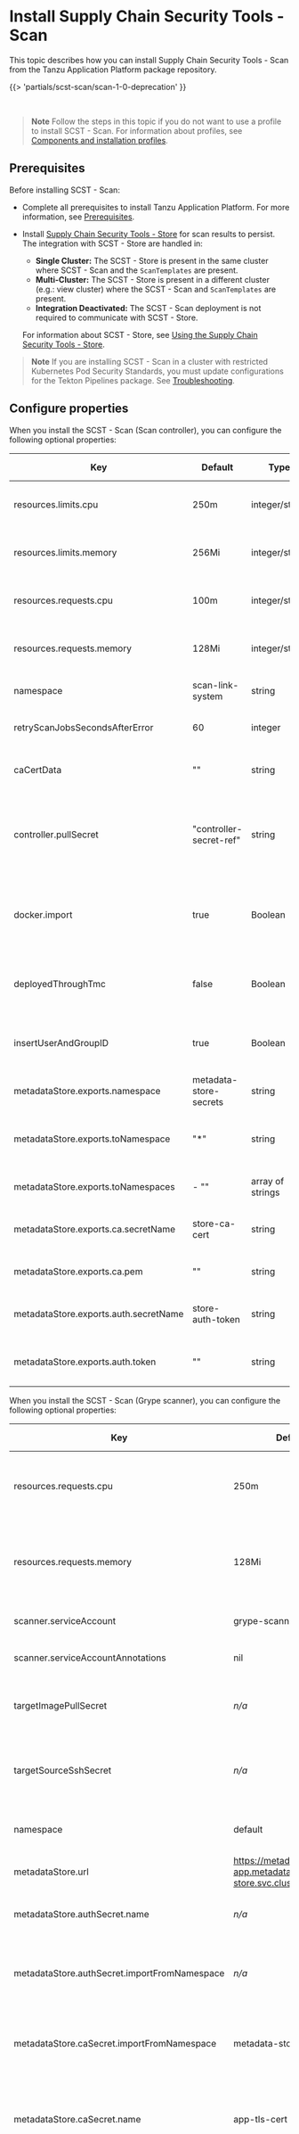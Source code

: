 # Install Supply Chain Security Tools - Scan

This topic describes how you can install Supply Chain Security Tools - Scan
from the Tanzu Application Platform package repository.

{{> 'partials/scst-scan/scan-1-0-deprecation' }}

<br>

> **Note** Follow the steps in this topic if you do not want to use a profile to install SCST - Scan. For information about profiles, see [Components and installation profiles](../about-package-profiles.hbs.md).

## <a id='scst-scan-prereqs'></a> Prerequisites

Before installing SCST - Scan:

- Complete all prerequisites to install Tanzu Application Platform. For more
  information, see [Prerequisites](../prerequisites.md).
- Install [Supply Chain Security Tools -
  Store](../scst-store/install-scst-store.md) for scan results to persist. The
  integration with SCST - Store are handled in:
  - **Single Cluster:** The SCST - Store is present in
    the same cluster where SCST - Scan and the
    `ScanTemplates` are present.
  - **Multi-Cluster:** The SCST - Store is present in a
    different cluster (e.g.: view cluster) where the SCST - Scan and `ScanTemplates` are present.
  - **Integration Deactivated:** The SCST - Scan
    deployment is not required to communicate with SCST -
    Store.

  For information about SCST - Store, see [Using the Supply Chain Security Tools - Store](../scst-store/overview.md).

>**Note** If you are installing SCST - Scan in a cluster with restricted Kubernetes Pod Security Standards, you must update configurations for the Tekton Pipelines package. See [Troubleshooting](./troubleshoot-scan.hbs.md#scanning-in-a-cluster-with-restricted-kubernetes-pod-security-standards).

## <a id='configure-scst-scan'></a> Configure properties

When you install the SCST - Scan (Scan controller), you can configure the following optional properties:

| Key                                     | Default                 | Type             | Description                                                                                                                            | ScanTemplate Version |
|-----------------------------------------|-------------------------|------------------|----------------------------------------------------------------------------------------------------------------------------------------|----------------------|
| resources.limits.cpu                    | 250m                    | integer/string   | Limits describes the maximum amount of CPU resources allowed.                                                                          | _n/a_                |
| resources.limits.memory                 | 256Mi                   | integer/string   | Limits describes the maximum amount of memory resources allowed.                                                                       | _n/a_                |
| resources.requests.cpu                  | 100m                    | integer/string   | Requests describes the minimum amount of CPU resources required.                                                                       | _n/a_                |
| resources.requests.memory               | 128Mi                   | integer/string   | Requests describes the minimum amount of memory resources required.                                                                    | _n/a_                |
| namespace                               | scan-link-system        | string           | Deployment namespace for the Scan Controller                                                                                           | _n/a_                |
| retryScanJobsSecondsAfterError          | 60                      | integer          | Seconds to wait before retrying errored scans                                                                                          | v1.3.1 and later     |
| caCertData                              | ""                      | string           | The custom certificates trusted by the scans' connections                                                                              | v1.4.0 and later     |
| controller.pullSecret                   | "controller-secret-ref" | string           | Reference to the secret used for pulling the controller image from private registry. Set to empty if deploying from a public registry. | v1.5.0 and later     |
| docker.import                           | true                    | Boolean          | Import `controller.pullSecret` from another namespace (requires secretgen-controller). Set to false if the secret is present.          | v1.5.0 and later     |
| deployedThroughTmc                      | false                   | Boolean          | Flag to configure multicluter property collectors to configure Insight Metadata Store credentials                                      | v1.7.0 and later     |
| insertUserAndGroupID                    | true                    | Boolean          | Flag to add default pod security context runAsUser and runAsGroup to the scan job                                                      | v1.7.0 and later     |
| metadataStore.exports.namespace         | metadata-store-secrets  | string           | Namespace for metadata store secrets and exports                                                                                       | v1.7.0 and later     |
| metadataStore.exports.toNamespace       | "*"                     | string           | Destination namespace for exported secrets, or \"*\" to allow any namespace to import                                                  | v1.7.0 and later     |
| metadataStore.exports.toNamespaces      | - ""                    | array of strings | List of destination namespaces for exported secrets                                                                                    | v1.7.0 and later     |
| metadataStore.exports.ca.secretName     | store-ca-cert           | string           | Name to use for created CA Cert secret of the Insight Metadata Store                                                                   | v1.7.0 and later     |
| metadataStore.exports.ca.pem            | ""                      | string           | PEM-encoded CA certificate of the Insight Metadata Store                                                                               | v1.7.0 and later     |
| metadataStore.exports.auth.secretName   | store-auth-token        | string           | Name to use for created auth secret for the Insight Metadata Store                                                                     | v1.7.0 and later     |
| metadataStore.exports.auth.token        | ""                      | string           | Service account auth token with read-write access to the Insight Metadata Store                                                        | v1.7.0 and later     |

When you install the SCST - Scan (Grype scanner), you can configure the following optional properties:

| Key                                          | Default                                                          | Type           | Description                                                                                                       | ScanTemplate Version |
|----------------------------------------------|------------------------------------------------------------------|----------------|-------------------------------------------------------------------------------------------------------------------|----------------------|
| resources.requests.cpu                       | 250m                                                             | integer/string | Requests describes the minimum amount of CPU resources required.                                                  |                      |
| resources.requests.memory                    | 128Mi                                                            | integer/string | Requests describes the minimum amount of memory resources required.                                               |                      |
| scanner.serviceAccount                       | grype-scanner                                                    | string         | Name of scan pod's service ServiceAccount                                                                         |                      |
| scanner.serviceAccountAnnotations            | nil                                                              | object         | Annotations added to ServiceAccount                                                                               |                      |
| targetImagePullSecret                        | _n/a_                                                            | string         | Reference to the secret used for pulling images from private registry                                             |                      |
| targetSourceSshSecret                        | _n/a_                                                            | string         | Reference to the secret containing SSH credentials for cloning private repositories                               |                      |
| namespace                                    | default                                                          | string         | Deployment namespace for the Scan Templates                                                                       | _n/a_                |
| metadataStore.url                            | https://metadata-store-app.metadata-store.svc.cluster.local:8443 | string         | URL of the Insight Metadata Store                                                                                 | v1.2.0 and earlier   |
| metadataStore.authSecret.name                | _n/a_                                                            | string         | Name of deployed secret with key auth_token                                                                       | v1.2.0 and earlier   |
| metadataStore.authSecret.importFromNamespace | _n/a_                                                            | string         | Namespace from which to import the Insight Metadata Store auth_token                                              | v1.2.0 and earlier   |
| metadataStore.caSecret.importFromNamespace   | metadata-store                                                   | string         | Namespace from which to import the Insight Metadata Store CA Cert                                                 | v1.2.0 and earlier   |
| metadataStore.caSecret.name                  | app-tls-cert                                                     | string         | Name of deployed secret with key ca.crt holding the CA Cert of the Insight Metadata Store                         | v1.2.0 and earlier   |
| metadataStore.clusterRole                    | metadata-store-read-write                                        | string         | Name of the deployed ClusterRole for read/write access to the Insight Metadata Store deployed in the same cluster | v1.2.0               |

## <a id='install-scst-scan'></a> Install
There are two options for installing Supply Chain Security Tools – Scan

### <a id='install-scst-scan-ns-provisioner'></a> Option 1: Install to multiple namespaces with the Namespace Provisioner

The Namespace Provisioner enables operators to securely automate the provisioning of multiple developer namespaces in a shared cluster. To install Supply Chain Security Tools – Scan by using the Namespace Provisioner, see [Namespace Provisioner](../namespace-provisioner/about.hbs.md).

The Namespace Provisioner can also create scan policies across multiple developer namespaces. See [Customize installation](../namespace-provisioner/customize-installation.hbs.md) in the Namespace Provisioner documentation for configuration steps.

### <a id='install-scst-scan-manually'></a> Option 2: Install manually to each individual namespace

The installation for Supply Chain Security Tools – Scan involves installing two packages:

- Scan controller
- Grype scanner

The Scan controller enables you to use a scanner, in this case, the Grype
scanner. Ensure that both the Grype scanner and the Scan controller are installed.

To install SCST - Scan (Scan controller):

1. List version information for the package by running:

    ```console
    tanzu package available list scanning.apps.tanzu.vmware.com --namespace tap-install
    ```

     For example:

    ```console
    $ tanzu package available list scanning.apps.tanzu.vmware.com --namespace tap-install
    / Retrieving package versions for scanning.apps.tanzu.vmware.com...
      NAME                             VERSION       RELEASED-AT
      scanning.apps.tanzu.vmware.com   1.1.0
    ```

2. (Optional) Make changes to the default installation settings:

    If you are using Grype Scanner `v1.5.1 and later` or other supported
    scanners included with Tanzu Application Platform `v1.5.1 and later`, and do
    not want to use the default SCST - Store integration, deactivate the
    integration by appending the following field to the `values.yaml` file:

    ```yaml
    ---
    metadataStore:
      url: "" # Deactivate Supply Chain Security Tools - Store integration
    ```

    If you are using Grype Scanner `v1.5.0` or other supported scanners included
    with Tanzu Application Platform `v1.5.0`, and do not want to use the default
    SCST - Store integration, deactivate the integration by appending the
    following field to the `values.yaml` file:

    ```yaml
    ---
    metadataStore: {} # Deactivate Supply Chain Security Tools - Store integration
    ```

    If you are using Grype Scanner `v1.2.0 and earlier`, or the Snyk Scanner, the
    following scanning configuration deactivates the embedded SCST - Store integration with a `scan-values.yaml` file.

    ```yaml
    ---
    metadataStore:
      url: "" # Deactivate Supply Chain Security Tools - Store integration
    ```

    If your Grype Scanner version is earlier than v1.2.0, the scanning configuration must
    configure the store parameters. See [v1.1 Install Supply Chain Security Tools - Scan](https://docs.vmware.com/en/VMware-Tanzu-Application-Platform/1.1/tap/scst-scan-install-scst-scan.html).

    Run to retrieve other configurable settings and append the key-value pair to the previous `scan-values.yaml` file:

    ```console
    tanzu package available get scanning.apps.tanzu.vmware.com/VERSION --values-schema -n tap-install
    ```

    Where `VERSION` is your package version number. For example, `1.1.0`.

3. Install the package by running:

    ```console
    tanzu package install scan-controller \
      --package scanning.apps.tanzu.vmware.com \
      --version VERSION \
      --namespace tap-install \
      --values-file scan-values.yaml
    ```

    Where `VERSION` is your package version number. For example, `1.1.0`.

<a id="install-grype"></a> To install SCST - Scan (Grype scanner):

>**Note** To install Grype in multiple namespaces, use a namespace provisioner. See [Namespace Provisioner](../namespace-provisioner/about.hbs.md).

1. List version information for the package by running:

    ```console
    tanzu package available list grype.scanning.apps.tanzu.vmware.com --namespace tap-install
    ```

    For example:

    ```console
    $ tanzu package available list grype.scanning.apps.tanzu.vmware.com --namespace tap-install
    / Retrieving package versions for grype.scanning.apps.tanzu.vmware.com...
      NAME                                  VERSION       RELEASED-AT
      grype.scanning.apps.tanzu.vmware.com  1.1.0
    ```

2. (Optional) Make changes to the default installation settings:

    To define the configuration for the SCST - Store
    integration in the `grype-values.yaml` file for the Grype Scanner:

    ```yaml
    ---
    namespace: "DEV-NAMESPACE" # The developer namespace where the ScanTemplates are going to be deployed
    metadataStore:
      url: "METADATA-STORE-URL" # The base URL where the Store deployment can be reached
      caSecret:
        name: "CA-SECRET-NAME" # The name of the secret containing the ca.crt
        importFromNamespace: "SECRET-NAMESPACE" # The namespace where Store is deployed (if single cluster) or where the connection secrets were created (if multi-cluster)
      authSecret:
        name: "TOKEN-SECRET-NAME" # The name of the secret containing the auth token to connect to Store
        importFromNamespace: "SECRET-NAMESPACE" # The namespace where the connection secrets were created (if multi-cluster)
    ```

    **Note** In a single cluster, the connection between the scanning pod and
    the metadata store happens inside the cluster and does not pass through
    ingress. This is automatically configured. You do not need to provide an
    ingress connection to the store. For information about troubleshooting
    issues with scanner to metadata store connection configuration, see
    [Troubleshooting Scanner to MetadataStore Configuration](./troubleshoot-scan.hbs.md#insight-cli-failed-to-post-scan-results-to-metadata-store-due-to-failed-certificate-verification).

    >**Important** You must either define both the `METADATA-STORE-URL` and `CA-SECRET-NAME`,
    >or not define them as they depend on each other.

    Where:

    - `DEV-NAMESPACE` is the namespace where you want to deploy the
    `ScanTemplates`. This is the namespace where the scanning feature runs.
    - `METADATA-STORE-URL` is the base URL where the Supply Chain Security Tools
      (SCST) - Store deployment is reached, for example,
      `https://metadata-store-app.metadata-store.svc.cluster.local:8443`.
    - `CA-SECRET-NAME` is the name of the secret containing the ca.crt to
      connect to the SCST - Store deployment.
    - `SECRET-NAMESPACE` is the namespace where SCST - Store is deployed, if you
      are using a single cluster. If you are using multicluster, it is where the
      connection secrets were created.
    - `TOKEN-SECRET-NAME` is the name of the secret containing the
    authentication token to connect to the SCST - Store deployment when
    installed in a different cluster, if you are using multicluster. If built
    images are pushed to the same registry as the Tanzu Application Platform
    images, this can reuse the `tap-registry` secret created in [Add the Tanzu
    Application Platform package
    repository](../install-online/profile.hbs.md#relocate-images) as described earlier.

    Run to retrieve other configurable settings and append the key-value pair to the previous `grype-values.yaml` file:

    ```console
    tanzu package available get grype.scanning.apps.tanzu.vmware.com/VERSION --values-schema -n tap-install
    ```

    Where `VERSION` is your package version number. For example, `1.1.0`.

    For example:

    ```console
    $ tanzu package available get grype.scanning.apps.tanzu.vmware.com/1.1.0 --values-schema -n tap-install
    | Retrieving package details for grype.scanning.apps.tanzu.vmware.com/1.1.0...
      KEY                        DEFAULT  TYPE    DESCRIPTION
      namespace                  default  string  Deployment namespace for the Scan Templates
      resources.limits.cpu       1000m    <nil>   Limits describes the maximum amount of cpu resources allowed.
      resources.requests.cpu     250m     <nil>   Requests describes the minimum amount of cpu resources required.
      resources.requests.memory  128Mi    <nil>   Requests describes the minimum amount of memory resources required.
      targetImagePullSecret      <EMPTY>  string  Reference to the secret used for pulling images from private registry.
      targetSourceSshSecret      <EMPTY>  string  Reference to the secret containing SSH credentials for cloning private repositories.
    ```

    >**Important** If `targetSourceSshSecret` is not set, the private source scan template is not installed.

3. Install the package by running:

    ```console
    tanzu package install grype-scanner \
      --package grype.scanning.apps.tanzu.vmware.com \
      --version VERSION \
      --namespace tap-install \
      --values-file grype-values.yaml
    ```

    Where `VERSION` is your package version number. For example, `1.1.0`.

    For example:

    ```console
    $ tanzu package install grype-scanner \
      --package grype.scanning.apps.tanzu.vmware.com \
      --version 1.1.0 \
      --namespace tap-install \
      --values-file grype-values.yaml
    / Installing package 'grype.scanning.apps.tanzu.vmware.com'
    | Getting namespace 'tap-install'
    | Getting package metadata for 'grype.scanning.apps.tanzu.vmware.com'
    | Creating service account 'grype-scanner-tap-install-sa'
    | Creating cluster admin role 'grype-scanner-tap-install-cluster-role'
    | Creating cluster role binding 'grype-scanner-tap-install-cluster-rolebinding'
    / Creating package resource
    - Package install status: Reconciling

     Added installed package 'grype-scanner' in namespace 'tap-install'
    ```
